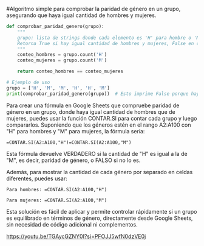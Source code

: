 #Algoritmo simple para comprobar la paridad de género en un grupo, asegurando que haya igual cantidad de hombres y mujeres.

```python
def comprobar_paridad_genero(grupo):
    """
    grupo: lista de strings donde cada elemento es 'H' para hombre o 'M' para mujer
    Retorna True si hay igual cantidad de hombres y mujeres, False en caso contrario
    """
    conteo_hombres = grupo.count('H')
    conteo_mujeres = grupo.count('M')

    return conteo_hombres == conteo_mujeres

# Ejemplo de uso
grupo = ['H', 'M', 'M', 'H', 'H', 'M']
print(comprobar_paridad_genero(grupo))  # Esto imprime False porque hay 3 hombres y 3 mujeres
```

Para crear una fórmula en Google Sheets que compruebe paridad de género en un grupo, donde haya igual cantidad de hombres que de mujeres, puedes usar la función CONTAR.SI para contar cada grupo y luego compararlos. Suponiendo que los géneros estén en el rango A2:A100 con "H" para hombres y "M" para mujeres, la fórmula sería:

```
=CONTAR.SI(A2:A100,"H")=CONTAR.SI(A2:A100,"M")
```

Esta fórmula devuelve VERDADERO si la cantidad de "H" es igual a la de "M", es decir, paridad de género, o FALSO si no lo es.

Además, para mostrar la cantidad de cada género por separado en celdas diferentes, puedes usar:

    Para hombres: =CONTAR.SI(A2:A100,"H")

    Para mujeres: =CONTAR.SI(A2:A100,"M")

Esta solución es fácil de aplicar y permite controlar rápidamente si un grupo es equilibrado en términos de género, directamente desde Google Sheets, sin necesidad de código adicional ni complementos.

https://youtu.be/TGAycGZNY0I?si=PFOJJ5wfN0dzVE0j
